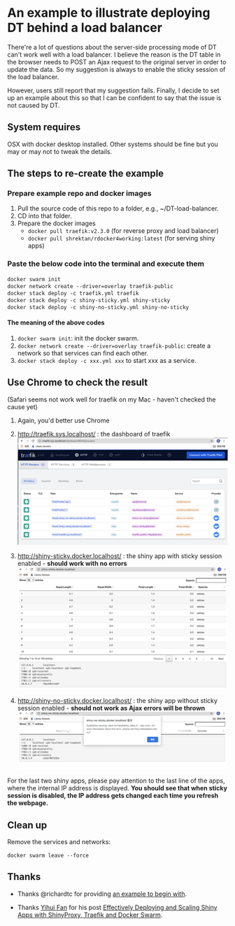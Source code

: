 # An example to illustrate deploying DT behind a load balancer

There're a lot of questions about the server-side processing mode of DT can't work well with a load balancer. I believe the reason is the DT table in the browser needs to POST an Ajax request to the original server in order to update the data. So my suggestion is always to enable the sticky session of the load balancer.

However, users still report that my suggestion fails. Finally, I decide to set up an example about this so that I can be confident to say that the issue is not caused by DT.

## System requires

OSX with docker desktop installed. Other systems should be fine but you may or may not to tweak the details.

## The steps to re-create the example

### Prepare example repo and docker images

1. Pull the source code of this repo to a folder, e.g., ~/DT-load-balancer.
1. CD into that folder.
1. Prepare the docker images
    - `docker pull traefik:v2.3.0` (for reverse proxy and load balancer)
    - `docker pull shrektan/rdocker4working:latest` (for serving shiny apps)

### Paste the below code into the terminal and execute them

```shell
docker swarm init
docker network create --driver=overlay traefik-public
docker stack deploy -c traefik.yml traefik
docker stack deploy -c shiny-sticky.yml shiny-sticky
docker stack deploy -c shiny-no-sticky.yml shiny-no-sticky
```

#### The meaning of the above codes

1. `docker swarm init`: init the docker swarm.
1. `docker network create --driver=overlay traefik-public`: create a network so that services can find each other.
1. `docker stack deploy -c xxx.yml xxx` to start xxx as a service.

## Use Chrome to check the result

(Safari seems not work well for traefik on my Mac - haven't checked the cause yet)

1. Again, you'd better use Chrome
1. http://traefik.sys.localhost/ : the dashboard of traefik ![dashboard](img/dashboard.png)

1. http://shiny-sticky.docker.localhost/ : the shiny app with sticky session enabled - **should work with no errors** ![shiny-sticky](img/shiny-sticky.png)
1. http://shiny-no-sticky.docker.localhost/ : the shiny app without sticky session enabled - **should not work as Ajax errors will be thrown** ![shiny-no-sticky](img/shiny-no-sticky.png)

For the last two shiny apps, please pay attention to the last line of the apps, where the internal IP address is displayed. **You should see that when sticky session is disabled, the IP address gets changed each time you refresh the webpage.**

## Clean up

Remove the services and networks: 

```shell
docker swarm leave --force
```

## Thanks

- Thanks @richardtc for providing [an example to begin with](https://github.com/rstudio/DT/issues/849#issuecomment-700036427).

- Thanks [Yihui Fan](https://www.databentobox.com/authors/yihui-fan/) for his post [Effectively Deploying and Scaling Shiny Apps with ShinyProxy, Traefik and Docker Swarm](https://www.databentobox.com/2020/05/31/shinyproxy-with-docker-swarm/#optional-deploying-r-shiny-apps-without-shinyproxy).

